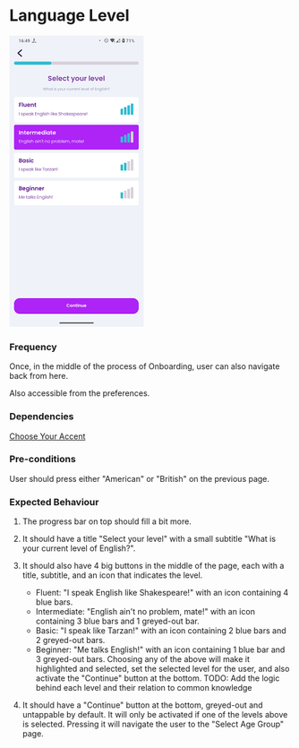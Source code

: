 # Language Level

![LanguageLevel](../_media/Onboarding/LanguageLevel.png)

### Frequency

Once, in the middle of the process of Onboarding, user can also navigate back from here.

Also accessible from the preferences.

### Dependencies

[Choose Your Accent](docs/onboarding/ChooseYourAccent.md)

### Pre-conditions

User should press either "American" or "British" on the previous page.

### Expected Behaviour

1. The progress bar on top should fill a bit more.

2. It should have a title "Select your level" with a small subtitle "What is your current level of English?".

3. It should also have 4 big buttons in the middle of the page, each with a title, subtitle, and an icon that indicates the level.
   - Fluent: "I speak English like Shakespeare!" with an icon containing 4 blue bars.
   - Intermediate: "English ain't no problem, mate!" with an icon containing 3 blue bars and 1 greyed-out bar.
   - Basic: "I speak like Tarzan!" with an icon containing 2 blue bars and 2 greyed-out bars.
   - Beginner: "Me talks English!" with an icon containing 1 blue bar and 3 greyed-out bars.
Choosing any of the above will make it highlighted and selected, set the selected level for the user, and also activate the "Continue" button at the bottom.
TODO: Add the logic behind each level and their relation to common knowledge

4. It should have a "Continue" button at the bottom, greyed-out and untappable by default. It will only be activated if one of the levels above is selected. Pressing it will navigate the user to the "Select Age Group" page.

